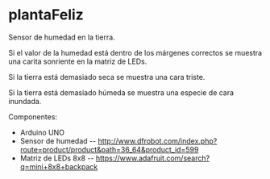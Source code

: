 plantaFeliz
===========
Sensor de humedad en la tierra.

Si el valor de la humedad está dentro de los márgenes correctos se muestra una carita sonriente en la matriz de LEDs.

Si la tierra está demasiado seca se muestra una cara triste.

Si la tierra está demasiado húmeda se muestra una especie de cara inundada.

Componentes:
* Arduino UNO
* Sensor de humedad -- http://www.dfrobot.com/index.php?route=product/product&path=36_64&product_id=599
* Matriz de LEDs 8x8 -- https://www.adafruit.com/search?q=mini+8x8+backpack
